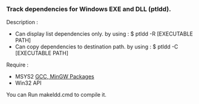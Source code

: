 ### Track dependencies for Windows EXE and DLL (ptldd). 

Description :
 * Can display list dependencies only.
        by using : $ ptldd -R [EXECUTABLE PATH]
 * Can copy dependencies to destination path.
        by using : $ ptldd -C [EXECUTABLE PATH]

Require :
- MSYS2 [GCC, MinGW Packages](https://www.msys2.org)
- Win32 API

You can Run makeldd.cmd to compile it.
